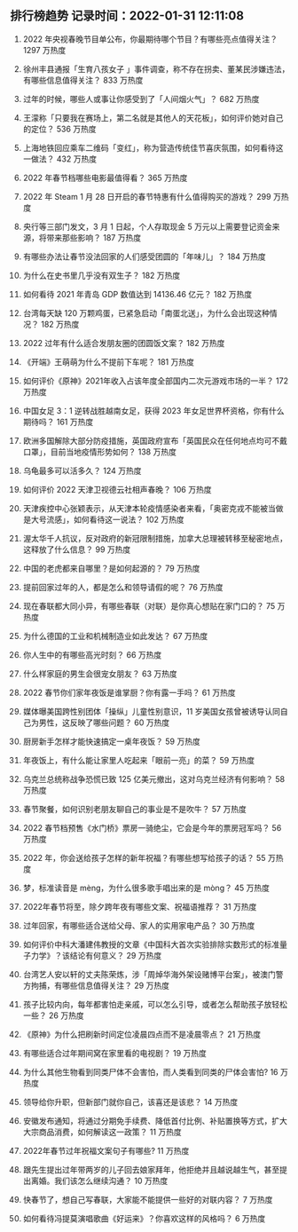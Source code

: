 
## 排行榜趋势 记录时间：2022-01-31 12:11:08
  
  1. 2022 年央视春晚节目单公布，你最期待哪个节目？有哪些亮点值得关注？ 1297 万热度
    
  2. 徐州丰县通报「生育八孩女子 」事件调查，称不存在拐卖、董某民涉嫌违法，有哪些信息值得关注？ 833 万热度
    
  3. 过年的时候，哪些人或事让你感受到了「人间烟火气」？ 682 万热度
    
  4. 王濛称「只要我在赛场上，第二名就是其他人的天花板」，如何评价她对自己的定位？ 536 万热度
    
  5. 上海地铁回应乘车二维码「变红」，称为营造传统佳节喜庆氛围，如何看待这一做法？ 432 万热度
    
  6. 2022 年春节档哪些电影最值得看？ 365 万热度
    
  7. 2022 年 Steam  1 月 28 日开启的春节特惠有什么值得购买的游戏？ 299 万热度
    
  8. 央行等三部门发文，3 月 1 日起，个人存取现金 5 万元以上需要登记资金来源，将带来那些影响？ 187 万热度
    
  9. 有哪些办法让春节没法回家的人们感受团圆的「年味儿」？ 184 万热度
    
  10. 为什么在史书里几乎没有双生子？ 182 万热度
    
  11. 如何看待 2021 年青岛 GDP 数值达到 14136.46 亿元？ 182 万热度
    
  12. 台湾每天缺 120 万颗鸡蛋，已紧急启动「南蛋北送」，为什么会出现这种情况？ 182 万热度
    
  13. 2022 过年有什么适合发朋友圈的团圆饭文案？ 182 万热度
    
  14. 《开端》王萌萌为什么不提前下车呢？ 181 万热度
    
  15. 如何评价《原神》2021年收入占该年度全部国内二次元游戏市场的一半？ 172 万热度
    
  16. 中国女足 3：1 逆转战胜越南女足，获得 2023 年女足世界杯资格，你有什么期待吗？ 161 万热度
    
  17. 欧洲多国解除大部分防疫措施，英国政府宣布「英国民众在任何地点均可不戴口罩」，目前当地疫情形势如何？ 138 万热度
    
  18. 乌龟最多可以活多久？ 124 万热度
    
  19. 如何评价 2022 天津卫视德云社相声春晚？ 106 万热度
    
  20. 天津疾控中心张颖表示，从天津本轮疫情感染者来看，「奥密克戎不能被当做是大号流感」，如何看待这一说法？ 102 万热度
    
  21. 渥太华千人抗议，反对政府的新冠限制措施，加拿大总理被转移至秘密地点，这释放了什么信息？ 99 万热度
    
  22. 中国的老虎都来自哪里？是如何起源的？ 79 万热度
    
  23. 提前回家过年的人，都是怎么和领导请假的呢？ 76 万热度
    
  24. 现在春联都大同小异，有哪些春联（对联）是你真心想贴在家门口的？ 75 万热度
    
  25. 为什么德国的工业和机械制造业如此发达？ 67 万热度
    
  26. 你人生中的有哪些高光时刻？ 66 万热度
    
  27. 什么样家庭的男生会很宠女朋友？ 63 万热度
    
  28. 2022 春节你们家年夜饭是谁掌厨？你有露一手吗？ 61 万热度
    
  29. 媒体曝美国跨性别团体「操纵」儿童性别意识，11 岁美国女孩曾被诱导认同自己为男性，这反映了哪些问题？ 60 万热度
    
  30. 厨房新手怎样才能快速搞定一桌年夜饭？ 59 万热度
    
  31. 年夜饭上，有什么能让家里人吃起来「眼前一亮」的菜？ 59 万热度
    
  32. 乌克兰总统称战争恐慌已致 125 亿美元撤出，这对乌克兰经济有何影响？ 58 万热度
    
  33. 春节聚餐，如何识别老朋友聊自己的事业是不是吹牛？ 57 万热度
    
  34. 2022 春节档预售《水门桥》票房一骑绝尘，它会是今年的票房冠军吗？ 56 万热度
    
  35. 2022 年，你会送给孩子怎样的新年祝福？有哪些想写给孩子的话？ 55 万热度
    
  36. 梦，标准读音是 mèng，为什么很多歌手唱出来的是 mòng？ 45 万热度
    
  37. 2022年春节将至，除夕跨年夜有哪些文案、祝福语推荐？ 31 万热度
    
  38. 过年回家，有哪些适合送给父母、家人的实用家电产品？ 30 万热度
    
  39. 如何评价中科大潘建伟教授的文章《中国科大首次实验排除实数形式的标准量子力学》？该结论有何意义？ 29 万热度
    
  40. 台湾艺人安以轩的丈夫陈荣炼，涉「周焯华海外架设赌博平台案」，被澳门警方拘捕，有哪些信息值得关注？ 29 万热度
    
  41. 孩子比较内向，每年都害怕走亲戚，可以怎么引导，或者怎么帮助孩子放轻松一些？ 26 万热度
    
  42. 《原神》为什么把刷新时间定位凌晨四点而不是凌晨零点？ 21 万热度
    
  43. 有哪些适合过年期间窝在家里看的电视剧？ 19 万热度
    
  44. 为什么其他生物看到同类尸体不会害怕，而人类看到同类的尸体会害怕? 16 万热度
    
  45. 领导给你升职，但新部门就你自己，该喜还是该悲？ 14 万热度
    
  46. 安徽发布通知，将通过分期免手续费、降低首付比例、补贴置换等方式，扩大大宗商品消费，如何解读这一政策？ 11 万热度
    
  47. 2022年春节过年祝福文案句子有哪些? 11 万热度
    
  48. 跟先生提出过年带两岁的儿子回去娘家拜年，他拒绝并且越说越生气，甚至提出离婚。我们该怎么继续沟通？ 10 万热度
    
  49. 快春节了，想自己写春联，大家能不能提供一些好的对联内容？ 7 万热度
    
  50. 如何看待冯提莫演唱歌曲《好运来》？你喜欢这样的风格吗？ 6 万热度
    